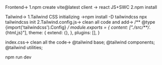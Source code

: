 Frontend->
1.npm create vite@latest client -> react
                                JS+SWC
2.npm install


Tailwind->
1.Tailwind CSS initializing ->npm install -D tailwindcss
                            npx tailwindcss init
2.Tailwind.config.js-> clean all code and add->
            /** @type {import('tailwindcss').Config} */
            module.exports = {
              content: ["./src/**/*.{html,js}"],
              theme: {
                extend: {},
              },
              plugins: [],
            }

  index.css-> clean all the code->
              @tailwind base;
              @tailwind components;
              @tailwind utilities;

npm run dev
